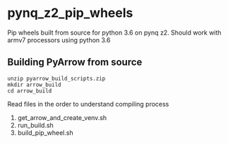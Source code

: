 # pynq_z2_pip_wheels
Pip wheels built from source for python 3.6 on pynq z2. Should work with armv7 processors using python 3.6 

## Building PyArrow from source
`unzip pyarrow_build_scripts.zip`  
`mkdir arrow_build`  
`cd arrow_build`  

Read files in the order to understand compiling process
1) get_arrow_and_create_venv.sh  
2) run_build.sh  
3) build_pip_wheel.sh
